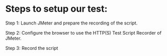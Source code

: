 
# Steps to setup our test:

Step 1: Launch JMeter and prepare the recording of the script.

Step 2: Configure the browser to use the HTTP(S) Test Script Recorder of
JMeter.

Step 3: Record the script



